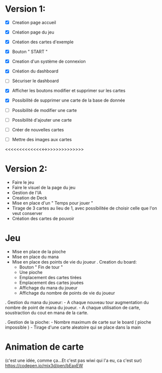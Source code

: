 # Version 1:
- [x] Creation page accueil
- [x] Création page du jeu
- [x] Création des cartes d'exemple
- [x] Bouton " START "
- [x] Creation d'un système de connexion
- [x] Création du dashboard
- [ ] Sécuriser le dashboard
- [x] Afficher les boutons modifier et supprimer sur les cartes
- [x] Possibilité de supprimer une carte de la base de donnée
- [ ] Possibilité de modifier une carte
- [ ] Possibilité d'ajouter une carte
- [ ] Créer de nouvelles cartes
- [ ] Mettre des images aux cartes


<<<<<<<<<<<<<<->>>>>>>>>>>>>>

# Version 2:
- Faire le jeu
- Faire le visuel de la page du jeu
- Gestion de l'IA
- Creation de Deck
- Mise en place d'un " Temps pour jouer "
- Tirage de 3 cartes au lieu de 1, avec possibilitée de choisir celle que l'on veut conserver
- Création des cartes de pouvoir

# Jeu
- Mise en place de la pioche
- Mise en place du mana
- Mise en place des points de vie du joueur
. Creation du board:
	- Bouton " Fin de tour "
	- Une pioche
	- Emplacement des cartes tirées
	- Emplacement des cartes jouées
	- Affichage du mana du joueur
	- Affichage du nombre de points de vie du joueur

. Gestion du mana du joueur:
	- A chaque nouveau tour augmentation du nombre de point de mana du joueur.
	- A chaque utilisation de carte, soustraction du cout en mana de la carte.

. Gestion de la pioche:
	- Nombre maximum de carte sur le board ( pioche impossible )
	- Tirage d'une carte aleatoire qui se place dans la main

# Animation de carte
(c'est une idée, comme ça...Et c'est pas wiwi qui l'a eu, ca c'est sur)
https://codepen.io/mix3d/pen/bEaxEW